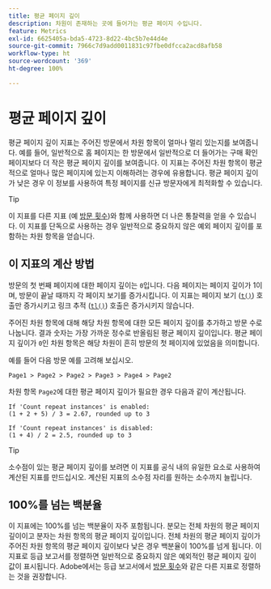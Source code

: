 ```yaml
---
title: 평균 페이지 깊이
description: 차원이 존재하는 곳에 들어가는 평균 페이지 수입니다.
feature: Metrics
exl-id: 6625405a-bda5-4723-8d22-4bc5b7e44d4e
source-git-commit: 7966c7d9add0011831c97fbe0dfcca2acd8afb58
workflow-type: ht
source-wordcount: '369'
ht-degree: 100%

---
```


# 평균 페이지 깊이

평균 페이지 깊이 지표는 주어진 방문에서 차원 항목이 얼마나 멀리 있는지를 보여줍니다. 예를 들어, 일반적으로 홈 페이지는 한 방문에서 일반적으로 더 들어가는 구매 확인 페이지보다 더 작은 평균 페이지 깊이를 보여줍니다. 이 지표는 주어진 차원 항목이 평균적으로 얼마나 많은 페이지에 있는지 이해하려는 경우에 유용합니다. 평균 페이지 깊이가 낮은 경우 이 정보를 사용하여 특정 페이지를 신규 방문자에게 최적화할 수 있습니다.

>[!TIP]
>
>이 지표를 다른 지표 (예 [방문 횟수](visits.md))와 함께 사용하면 더 나은 통찰력을 얻을 수 있습니다. 이 지표를 단독으로 사용하는 경우 일반적으로 중요하지 않은 예외 페이지 깊이를 포함하는 차원 항목을 얻습니다.

## 이 지표의 계산 방법

방문의 첫 번째 페이지에 대한 페이지 깊이는 `0`입니다. 다음 페이지는 페이지 깊이가 1이며, 방문이 끝날 때까지 각 페이지 보기를 증가시킵니다. 이 지표는 페이지 보기 ([`t()`](/help/implement/vars/functions/t-method.md)) 호출만 증가시키고 링크 추적 ([`tl()`](/help/implement/vars/functions/tl-method.md)) 호출은 증가시키지 않습니다.

주어진 차원 항목에 대해 해당 차원 항목에 대한 모든 페이지 깊이를 추가하고 방문 수로 나눕니다. 결과 숫자는 가장 가까운 정수로 반올림된 평균 페이지 깊이입니다. 평균 페이지 깊이가 `0`인 차원 항목은 해당 차원이 흔히 방문의 첫 페이지에 있었음을 의미합니다.

예를 들어 다음 방문 예를 고려해 보십시오.

```text
Page1 > Page2 > Page2 > Page3 > Page4 > Page2
```

차원 항목 `Page2`에 대한 평균 페이지 깊이가 필요한 경우 다음과 같이 계산됩니다.

```text
If 'Count repeat instances' is enabled:
(1 + 2 + 5) / 3 = 2.67, rounded up to 3

If 'Count repeat instances' is disabled:
(1 + 4) / 2 = 2.5, rounded up to 3
```

>[!TIP]
>
>소수점이 있는 평균 페이지 깊이를 보려면 이 지표를 공식 내의 유일한 요소로 사용하여 계산된 지표를 만드십시오. 계산된 지표의 소수점 자리를 원하는 소수까지 늘립니다.

## 100%를 넘는 백분율

이 지표에는 100%를 넘는 백분율이 자주 포함됩니다. 분모는 전체 차원의 평균 페이지 깊이이고 분자는 차원 항목의 평균 페이지 깊이입니다. 전체 차원의 평균 페이지 깊이가 주어진 차원 항목의 평균 페이지 깊이보다 낮은 경우 백분율이 100%를 넘게 됩니다. 이 지표로 등급 보고서를 정렬하면 일반적으로 중요하지 않은 예외적인 평균 페이지 깊이 값이 표시됩니다. Adobe에서는 등급 보고서에서 [방문 횟수](visits.md)와 같은 다른 지표로 정렬하는 것을 권장합니다.
